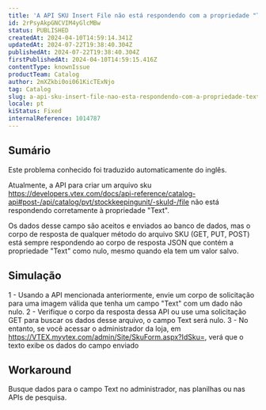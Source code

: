 ```yaml
---
title: 'A API SKU Insert File não está respondendo com a propriedade "Text".'
id: 2rPsyAkpGNCVIM4yGlcMBw
status: PUBLISHED
createdAt: 2024-04-10T14:59:14.341Z
updatedAt: 2024-07-22T19:38:40.304Z
publishedAt: 2024-07-22T19:38:40.304Z
firstPublishedAt: 2024-04-10T14:59:15.416Z
contentType: knownIssue
productTeam: Catalog
author: 2mXZkbi0oi061KicTExNjo
tag: Catalog
slug: a-api-sku-insert-file-nao-esta-respondendo-com-a-propriedade-text
locale: pt
kiStatus: Fixed
internalReference: 1014787
---
```


## Sumário

<div class="alert alert-info">
  <p>Este problema conhecido foi traduzido automaticamente do inglês.</p>
</div>


Atualmente, a API para criar um arquivo sku https://developers.vtex.com/docs/api-reference/catalog-api#post-/api/catalog/pvt/stockkeepingunit/-skuId-/file não está respondendo corretamente à propriedade "Text".

Os dados desse campo são aceitos e enviados ao banco de dados, mas o corpo de resposta de qualquer método do arquivo SKU (GET, PUT, POST) está sempre respondendo ao corpo de resposta JSON que contém a propriedade "Text" como nulo, mesmo quando ela tem um valor salvo.

## Simulação


1 - Usando a API mencionada anteriormente, envie um corpo de solicitação para uma imagem válida que tenha um campo "Text" com um dado não nulo.
2 - Verifique o corpo da resposta dessa API ou use uma solicitação GET para buscar os dados desse arquivo, o campo Text será nulo.
3 - No entanto, se você acessar o administrador da loja, em https://VTEX.myvtex.com/admin/Site/SkuForm.aspx?IdSku=, verá que o texto exibe os dados do campo enviado

## Workaround


Busque dados para o campo Text no administrador, nas planilhas ou nas APIs de pesquisa.





